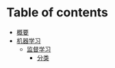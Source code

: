 # Table of contents

* [概要](README.md)
* [机器学习](机器学习/ji-qi-xue-xi.md)
    * [监督学习](机器学习/监督学习/监督学习.md)
        - [分类](机器学习/监督学习/jian-du-fen-lei.md)